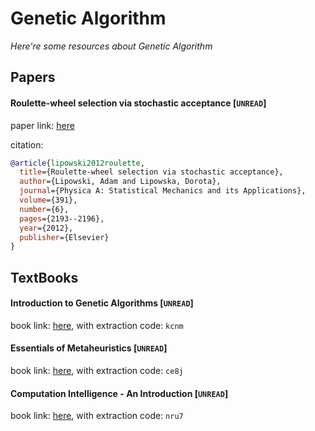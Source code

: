 # Genetic Algorithm
*Here're some resources about Genetic Algorithm*


## Papers

#### Roulette-wheel selection via stochastic acceptance [`UNREAD`]

paper link: [here](https://arxiv.org/pdf/1109.3627)

citation: 
```bibtex
@article{lipowski2012roulette,
  title={Roulette-wheel selection via stochastic acceptance},
  author={Lipowski, Adam and Lipowska, Dorota},
  journal={Physica A: Statistical Mechanics and its Applications},
  volume={391},
  number={6},
  pages={2193--2196},
  year={2012},
  publisher={Elsevier}
}
```


## TextBooks

#### Introduction to Genetic Algorithms [`UNREAD`]

book link: [here](https://pan.baidu.com/s/1-5rfd2c2-9zjbJVVAMnaJQ), with extraction code: `kcnm`


#### Essentials of Metaheuristics [`UNREAD`]
book link: [here](https://pan.baidu.com/s/1TU86xXOwPgG8nE98I_uudA), with extraction code: `ce8j`


#### Computation Intelligence - An Introduction [`UNREAD`]
book link: [here](https://pan.baidu.com/s/17RO6yhrR9HHg2qKBplEIOA), with extraction code: `nru7`